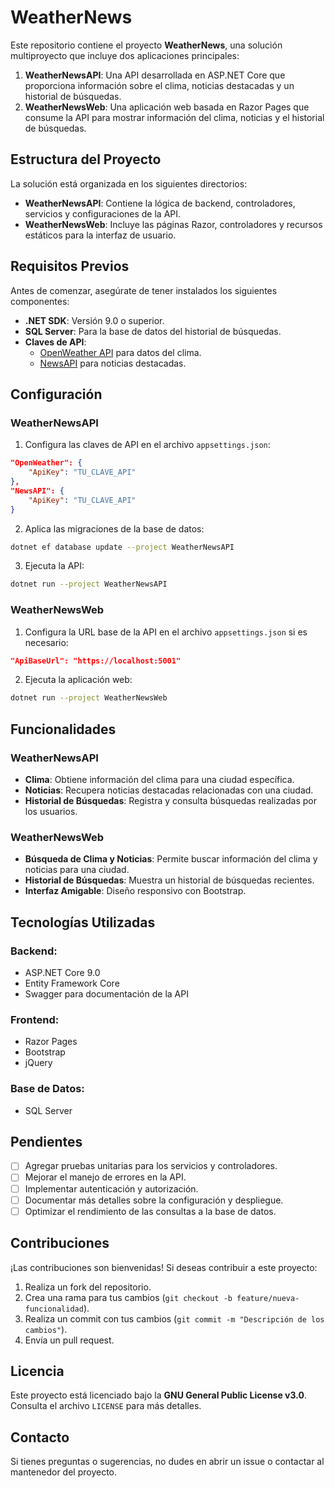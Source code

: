 # WeatherNews

Este repositorio contiene el proyecto **WeatherNews**, una solución multiproyecto que incluye dos aplicaciones principales:

1. **WeatherNewsAPI**: Una API desarrollada en ASP.NET Core que proporciona información sobre el clima, noticias destacadas y un historial de búsquedas.
2. **WeatherNewsWeb**: Una aplicación web basada en Razor Pages que consume la API para mostrar información del clima, noticias y el historial de búsquedas.

## Estructura del Proyecto

La solución está organizada en los siguientes directorios:

- **WeatherNewsAPI**: Contiene la lógica de backend, controladores, servicios y configuraciones de la API.
- **WeatherNewsWeb**: Incluye las páginas Razor, controladores y recursos estáticos para la interfaz de usuario.


## Requisitos Previos

Antes de comenzar, asegúrate de tener instalados los siguientes componentes:

- **.NET SDK**: Versión 9.0 o superior.
- **SQL Server**: Para la base de datos del historial de búsquedas.
- **Claves de API**:
    - [OpenWeather API](https://openweathermap.org/api) para datos del clima.
    - [NewsAPI](https://newsapi.org/) para noticias destacadas.

## Configuración

### WeatherNewsAPI

1. Configura las claves de API en el archivo `appsettings.json`:

```json
"OpenWeather": {
    "ApiKey": "TU_CLAVE_API"
},
"NewsAPI": {
    "ApiKey": "TU_CLAVE_API"
}
```

2. Aplica las migraciones de la base de datos:

```bash
dotnet ef database update --project WeatherNewsAPI
```

3. Ejecuta la API:

```bash
dotnet run --project WeatherNewsAPI
```

### WeatherNewsWeb

1. Configura la URL base de la API en el archivo `appsettings.json` si es necesario:

```json
"ApiBaseUrl": "https://localhost:5001"
```

2. Ejecuta la aplicación web:

```bash
dotnet run --project WeatherNewsWeb
```

## Funcionalidades

### WeatherNewsAPI

- **Clima**: Obtiene información del clima para una ciudad específica.
- **Noticias**: Recupera noticias destacadas relacionadas con una ciudad.
- **Historial de Búsquedas**: Registra y consulta búsquedas realizadas por los usuarios.

### WeatherNewsWeb

- **Búsqueda de Clima y Noticias**: Permite buscar información del clima y noticias para una ciudad.
- **Historial de Búsquedas**: Muestra un historial de búsquedas recientes.
- **Interfaz Amigable**: Diseño responsivo con Bootstrap.

## Tecnologías Utilizadas

### Backend:
- ASP.NET Core 9.0
- Entity Framework Core
- Swagger para documentación de la API

### Frontend:
- Razor Pages
- Bootstrap
- jQuery

### Base de Datos:
- SQL Server

## Pendientes
- [ ] Agregar pruebas unitarias para los servicios y controladores.
- [ ] Mejorar el manejo de errores en la API.
- [ ] Implementar autenticación y autorización.
- [ ] Documentar más detalles sobre la configuración y despliegue.
- [ ] Optimizar el rendimiento de las consultas a la base de datos.

## Contribuciones

¡Las contribuciones son bienvenidas! Si deseas contribuir a este proyecto:

1. Realiza un fork del repositorio.
2. Crea una rama para tus cambios (`git checkout -b feature/nueva-funcionalidad`).
3. Realiza un commit con tus cambios (`git commit -m "Descripción de los cambios"`).
4. Envía un pull request.

## Licencia

Este proyecto está licenciado bajo la **GNU General Public License v3.0**. Consulta el archivo `LICENSE` para más detalles.

## Contacto

Si tienes preguntas o sugerencias, no dudes en abrir un issue o contactar al mantenedor del proyecto.